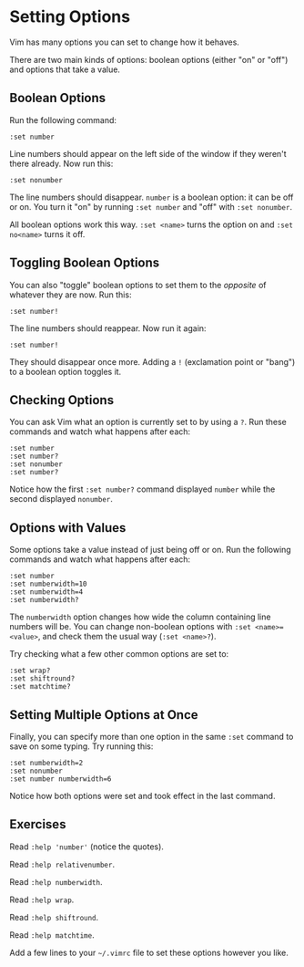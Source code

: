 # Setting Options

Vim has many options you can set to change how it behaves.

There are two main kinds of options: boolean options (either "on" or "off") and options that take a value.

## Boolean Options

Run the following command:

    :set number

Line numbers should appear on the left side of the window if they weren't there already. Now run this:

    :set nonumber

The line numbers should disappear. `number` is a boolean option: it can be off or on. You turn it "on" by running `:set number` and "off" with `:set nonumber`.

All boolean options work this way. `:set <name>` turns the option on and `:set no<name>` turns it off.

## Toggling Boolean Options

You can also "toggle" boolean options to set them to the _opposite_ of whatever they are now. Run this:

    :set number!

The line numbers should reappear. Now run it again:

    :set number!

They should disappear once more. Adding a `!` (exclamation point or "bang") to a boolean option toggles it.

## Checking Options

You can ask Vim what an option is currently set to by using a `?`. Run these commands and watch what happens after each:

    :set number
    :set number?
    :set nonumber
    :set number?

Notice how the first `:set number?` command displayed `number` while the second displayed `nonumber`.

## Options with Values

Some options take a value instead of just being off or on. Run the following commands and watch what happens after each:

    :set number
    :set numberwidth=10
    :set numberwidth=4
    :set numberwidth?

The `numberwidth` option changes how wide the column containing line numbers will be. You can change non-boolean options with `:set <name>=<value>`, and check them the usual way (`:set <name>?`).

Try checking what a few other common options are set to:

    :set wrap?
    :set shiftround?
    :set matchtime?

## Setting Multiple Options at Once

Finally, you can specify more than one option in the same `:set` command to save on some typing. Try running this:

    :set numberwidth=2
    :set nonumber
    :set number numberwidth=6

Notice how both options were set and took effect in the last command.

## Exercises

Read `:help 'number'` (notice the quotes).

Read `:help relativenumber`.

Read `:help numberwidth`.

Read `:help wrap`.

Read `:help shiftround`.

Read `:help matchtime`.

Add a few lines to your `~/.vimrc` file to set these options however you like.
